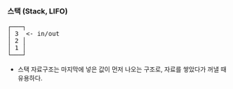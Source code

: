 ### 스택 (Stack, LIFO)

<pre style="font-family: monospace;">
┌───┐
│ 3  <- in/out
│ 2 │
│ 1 │
└───┘
</pre>

- 스택 자료구조는 마지막에 넣은 값이 먼저 나오는 구조로, 자료를 쌓았다가 꺼낼 때 유용하다.
